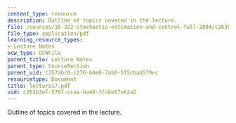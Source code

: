 ```yaml
---
content_type: resource
description: Outline of topics covered in the lecture.
file: /courses/16-322-stochastic-estimation-and-control-fall-2004/c263b3ef570fccaaba483fcbe87e62a2_lecture17.pdf
file_type: application/pdf
learning_resource_types:
- Lecture Notes
ocw_type: OCWFile
parent_title: Lecture Notes
parent_type: CourseSection
parent_uid: c357abc0-c276-b4e8-7ab0-5f5cbab5f9ec
resourcetype: Document
title: lecture17.pdf
uid: c263b3ef-570f-ccaa-ba48-3fcbe87e62a2
---
```

Outline of topics covered in the lecture.